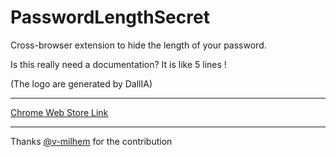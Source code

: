 # PasswordLengthSecret
Cross-browser extension to hide the length of your password.

Is this really need a documentation? It is like 5 lines !

(The logo are generated by DallIA)

_____
[Chrome Web Store Link](https://chromewebstore.google.com/detail/hide-password-length/fjnccjbbfpefgfhndlfgjneofbpoinpf?hl=fr&authuser=0)

_____

Thanks [@v-milhem](https://github.com/v-milhem) for the contribution

